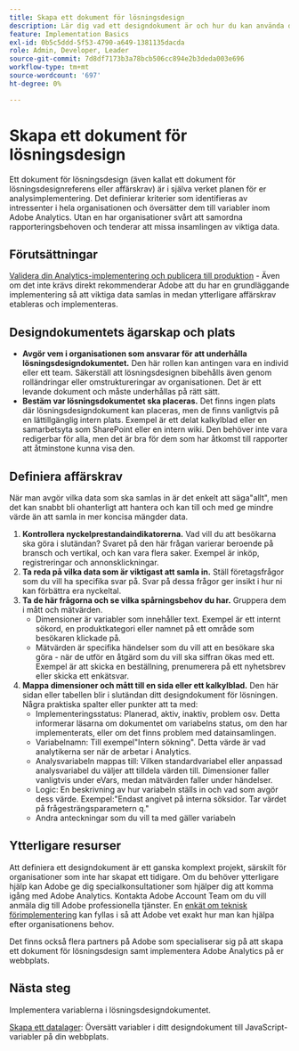 ```yaml
---
title: Skapa ett dokument för lösningsdesign
description: Lär dig vad ett designdokument är och hur du kan använda det i din organisation.
feature: Implementation Basics
exl-id: 0b5c5ddd-5f53-4790-a649-1381135dacda
role: Admin, Developer, Leader
source-git-commit: 7d8df7173b3a78bcb506cc894e2b3deda003e696
workflow-type: tm+mt
source-wordcount: '697'
ht-degree: 0%

---
```


# Skapa ett dokument för lösningsdesign

Ett dokument för lösningsdesign (även kallat ett dokument för lösningsdesignreferens eller affärskrav) är i själva verket planen för er analysimplementering. Det definierar kriterier som identifieras av intressenter i hela organisationen och översätter dem till variabler inom Adobe Analytics. Utan en har organisationer svårt att samordna rapporteringsbehoven och tenderar att missa insamlingen av viktiga data.

## Förutsättningar

[Validera din Analytics-implementering och publicera till produktion](../launch/validate-publish-prod.md) - Även om det inte krävs direkt rekommenderar Adobe att du har en grundläggande implementering så att viktiga data samlas in medan ytterligare affärskrav etableras och implementeras.

## Designdokumentets ägarskap och plats

* **Avgör vem i organisationen som ansvarar för att underhålla lösningsdesigndokumentet.** Den här rollen kan antingen vara en individ eller ett team. Säkerställ att lösningsdesignen bibehålls även genom rolländringar eller omstruktureringar av organisationen. Det är ett levande dokument och måste underhållas på rätt sätt.
* **Bestäm var lösningsdokumentet ska placeras.** Det finns ingen plats där lösningsdesigndokument kan placeras, men de finns vanligtvis på en lättillgänglig intern plats. Exempel är ett delat kalkylblad eller en samarbetsyta som SharePoint eller en intern wiki. Den behöver inte vara redigerbar för alla, men det är bra för dem som har åtkomst till rapporter att åtminstone kunna visa den.

## Definiera affärskrav

När man avgör vilka data som ska samlas in är det enkelt att säga&quot;allt&quot;, men det kan snabbt bli ohanterligt att hantera och kan till och med ge mindre värde än att samla in mer koncisa mängder data.

1. **Kontrollera nyckelprestandaindikatorerna.** Vad vill du att besökarna ska göra i slutändan? Svaret på den här frågan varierar beroende på bransch och vertikal, och kan vara flera saker. Exempel är inköp, registreringar och annonsklickningar.
1. **Ta reda på vilka data som är viktigast att samla in.** Ställ företagsfrågor som du vill ha specifika svar på. Svar på dessa frågor ger insikt i hur ni kan förbättra era nyckeltal.
1. **Ta de här frågorna och se vilka spårningsbehov du har.** Gruppera dem i mått och mätvärden.
   * Dimensioner är variabler som innehåller text. Exempel är ett internt sökord, en produktkategori eller namnet på ett område som besökaren klickade på.
   * Mätvärden är specifika händelser som du vill att en besökare ska göra - när de utför en åtgärd som du vill ska siffran ökas med ett. Exempel är att skicka en beställning, prenumerera på ett nyhetsbrev eller skicka ett enkätsvar.
1. **Mappa dimensioner och mått till en sida eller ett kalkylblad.** Den här sidan eller tabellen blir i slutändan ditt designdokument för lösningen. Några praktiska spalter eller punkter att ta med:
   * Implementeringsstatus: Planerad, aktiv, inaktiv, problem osv. Detta informerar läsarna om dokumentet om variabelns status, om den har implementerats, eller om det finns problem med datainsamlingen.
   * Variabelnamn: Till exempel&quot;Intern sökning&quot;. Detta värde är vad analytikerna ser när de arbetar i Analytics.
   * Analysvariabeln mappas till: Vilken standardvariabel eller anpassad analysvariabel du väljer att tilldela värden till. Dimensioner faller vanligtvis under eVars, medan mätvärden faller under händelser.
   * Logic: En beskrivning av hur variabeln ställs in och vad som avgör dess värde. Exempel:&quot;Endast angivet på interna söksidor. Tar värdet på frågesträngsparametern q.&quot;
   * Andra anteckningar som du vill ta med gäller variabeln

## Ytterligare resurser

Att definiera ett designdokument är ett ganska komplext projekt, särskilt för organisationer som inte har skapat ett tidigare. Om du behöver ytterligare hjälp kan Adobe ge dig specialkonsultationer som hjälper dig att komma igång med Adobe Analytics. Kontakta Adobe Account Team om du vill anmäla dig till Adobe professionella tjänster. En [enkät om teknisk förimplementering](assets/technical-pre-implementation-questionnaire.pdf) kan fyllas i så att Adobe vet exakt hur man kan hjälpa efter organisationens behov.

Det finns också flera partners på Adobe som specialiserar sig på att skapa ett dokument för lösningsdesign samt implementera Adobe Analytics på er webbplats.

## Nästa steg

Implementera variablerna i lösningsdesigndokumentet.

[Skapa ett datalager](data-layer.md): Översätt variabler i ditt designdokument till JavaScript-variabler på din webbplats.

